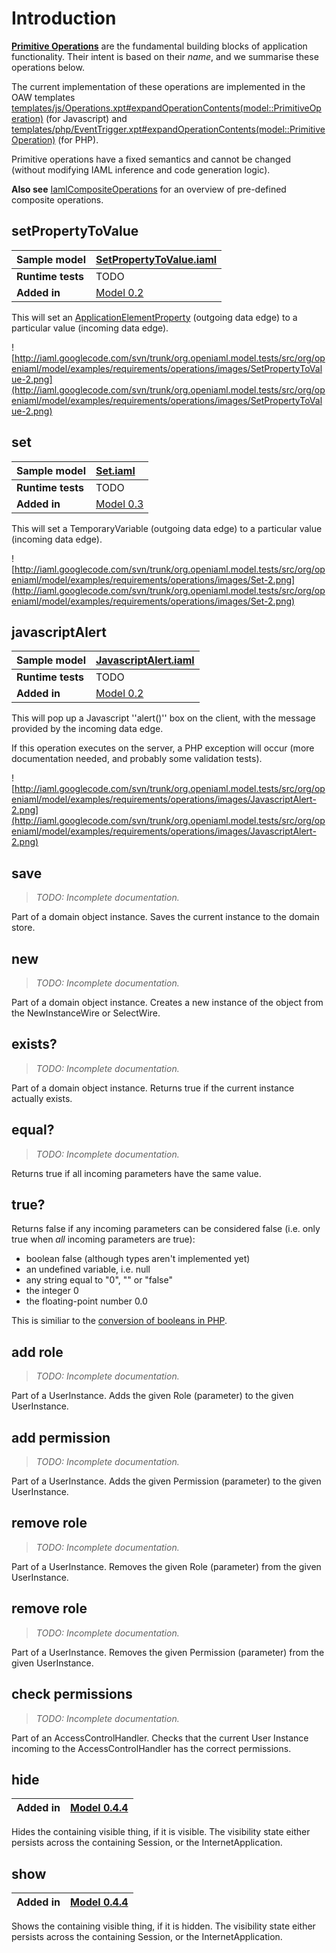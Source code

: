 # Introduction #

**[Primitive Operations](IamlPrimitiveOperations.md)** are the fundamental building blocks of application functionality. Their intent is based on their _name_, and we summarise these operations below.

The current implementation of these operations are implemented in the OAW templates [templates/js/Operations.xpt#expandOperationContents(model::PrimitiveOperation)](http://code.google.com/p/iaml/source/browse/trunk/org.openiaml.model.codegen.oaw/src/template/js/Operations.xpt?r=595#337) (for Javascript) and [templates/php/EventTrigger.xpt#expandOperationContents(model::PrimitiveOperation)](http://code.google.com/p/iaml/source/browse/trunk/org.openiaml.model.codegen.oaw/src/template/php/EventTrigger.xpt?r=595#150) (for PHP).

Primitive operations have a fixed semantics and cannot be changed (without modifying IAML inference and code generation logic).

**Also see** [IamlCompositeOperations](IamlCompositeOperations.md) for an overview of pre-defined composite operations.

## setPropertyToValue ##

| **Sample model** | [SetPropertyToValue.iaml](http://iaml.googlecode.com/svn/trunk/org.openiaml.model.tests/src/org/openiaml/model/examples/requirements/operations/SetPropertyToValue.iaml) |
|:-----------------|:-------------------------------------------------------------------------------------------------------------------------------------------------------------------------|
| **Runtime tests** | TODO |
| **Added in** | [Model 0.2](Model0_2.md) |

This will set an [ApplicationElementProperty](IamlApplicationElementProperties.md) (outgoing data edge) to a particular value (incoming data edge).

![http://iaml.googlecode.com/svn/trunk/org.openiaml.model.tests/src/org/openiaml/model/examples/requirements/operations/images/SetPropertyToValue-2.png](http://iaml.googlecode.com/svn/trunk/org.openiaml.model.tests/src/org/openiaml/model/examples/requirements/operations/images/SetPropertyToValue-2.png)

## set ##

| **Sample model** | [Set.iaml](http://iaml.googlecode.com/svn/trunk/org.openiaml.model.tests/src/org/openiaml/model/examples/requirements/operations/Set.iaml) |
|:-----------------|:-------------------------------------------------------------------------------------------------------------------------------------------|
| **Runtime tests** | TODO |
| **Added in** | [Model 0.3](Model0_3.md) |

This will set a TemporaryVariable (outgoing data edge) to a particular value (incoming data edge).

![http://iaml.googlecode.com/svn/trunk/org.openiaml.model.tests/src/org/openiaml/model/examples/requirements/operations/images/Set-2.png](http://iaml.googlecode.com/svn/trunk/org.openiaml.model.tests/src/org/openiaml/model/examples/requirements/operations/images/Set-2.png)

## javascriptAlert ##

| **Sample model** | [JavascriptAlert.iaml](http://iaml.googlecode.com/svn/trunk/org.openiaml.model.tests/src/org/openiaml/model/examples/requirements/operations/JavascriptAlert.iaml) |
|:-----------------|:-------------------------------------------------------------------------------------------------------------------------------------------------------------------|
| **Runtime tests** | TODO |
| **Added in** | [Model 0.2](Model0_2.md) |

This will pop up a Javascript ''alert()'' box on the client, with the message provided by the incoming data edge.

If this operation executes on the server, a PHP exception will occur (more documentation needed, and probably some validation tests).

![http://iaml.googlecode.com/svn/trunk/org.openiaml.model.tests/src/org/openiaml/model/examples/requirements/operations/images/JavascriptAlert-2.png](http://iaml.googlecode.com/svn/trunk/org.openiaml.model.tests/src/org/openiaml/model/examples/requirements/operations/images/JavascriptAlert-2.png)

## save ##

> _TODO: Incomplete documentation._

Part of a domain object instance. Saves the current instance to the domain store.

## new ##

> _TODO: Incomplete documentation._

Part of a domain object instance. Creates a new instance of the object from the NewInstanceWire or SelectWire.

## exists? ##

> _TODO: Incomplete documentation._

Part of a domain object instance. Returns true if the current instance actually exists.

## equal? ##

> _TODO: Incomplete documentation._

Returns true if all incoming parameters have the same value.

## true? ##

Returns false if any incoming parameters can be considered false (i.e. only true when _all_ incoming parameters are true):

  * boolean false (although types aren't implemented yet)
  * an undefined variable, i.e. null
  * any string equal to "0", "" or "false"
  * the integer 0
  * the floating-point number 0.0

This is similiar to the [conversion of booleans in PHP](http://nz2.php.net/manual/en/language.types.boolean.php).

## add role ##

> _TODO: Incomplete documentation._

Part of a UserInstance. Adds the given Role (parameter) to the given UserInstance.

## add permission ##

> _TODO: Incomplete documentation._

Part of a UserInstance. Adds the given Permission (parameter) to the given UserInstance.

## remove role ##

> _TODO: Incomplete documentation._

Part of a UserInstance. Removes the given Role (parameter) from the given UserInstance.

## remove role ##

> _TODO: Incomplete documentation._

Part of a UserInstance. Removes the given Permission (parameter) from the given UserInstance.

## check permissions ##

> _TODO: Incomplete documentation._

Part of an AccessControlHandler. Checks that the current User Instance incoming to the AccessControlHandler has the correct permissions.

## hide ##

| **Added in** | [Model 0.4.4](http://code.google.com/p/iaml/wiki/Model0_5#Model_0.4.4) |
|:-------------|:-----------------------------------------------------------------------|

Hides the containing visible thing, if it is visible. The visibility state either persists across the containing Session, or the InternetApplication.

## show ##

| **Added in** | [Model 0.4.4](http://code.google.com/p/iaml/wiki/Model0_5#Model_0.4.4) |
|:-------------|:-----------------------------------------------------------------------|

Shows the containing visible thing, if it is hidden. The visibility state either persists across the containing Session, or the InternetApplication.